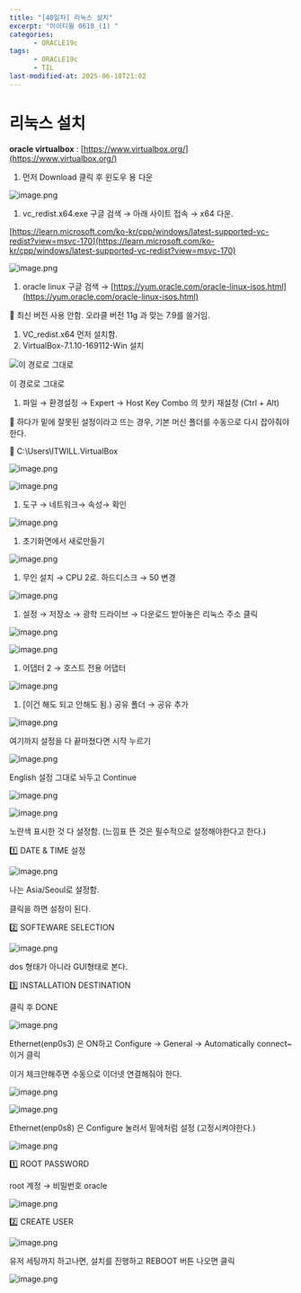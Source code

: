 ```yaml
---
title: "[40일차] 리눅스 설치"
excerpt: "아이티윌 0618_(1) "
categories:
      - ORACLE19c
tags:
      - ORACLE19c
      - TIL
last-modified-at: 2025-06-18T21:02
---
```



# 리눅스 설치

**oracle virtualbox** : [https://www.virtualbox.org/](https://www.virtualbox.org/)

1. 먼저 Download 클릭 후 윈도우 용 다운

![image.png](/assets/20250618/1.png)

1. vc_redist.x64.exe 구글 검색 → 아래 사이트 접속 → x64 다운.

[https://learn.microsoft.com/ko-kr/cpp/windows/latest-supported-vc-redist?view=msvc-170](https://learn.microsoft.com/ko-kr/cpp/windows/latest-supported-vc-redist?view=msvc-170)

![image.png](/assets/20250618/2.png)

1. oracle linux 구글 검색 → [https://yum.oracle.com/oracle-linux-isos.html](https://yum.oracle.com/oracle-linux-isos.html)

📍 최신 버전 사용 안함. 오라클 버전 11g 과 맞는 7.9를 쓸거임.

1. VC_redist.x64 먼저 설치함. 
2. VirtualBox-7.1.10-169112-Win 설치

![이 경로로 그대로 ](/assets/20250618/3.png)

이 경로로 그대로 

1. 파일 → 환경설정 → Expert → Host Key Combo 의 핫키 재설정 (Ctrl + Alt)

📌 하다가 밑에 잘못된 설정이라고 뜨는 경우, 기본 머신 폴더를 수동으로 다시 잡아줘야 한다.

📌 C:\Users\ITWILL\.VirtualBox

![image.png](/assets/20250618/4.png)

![image.png](/assets/20250618/5.png)

1. 도구 → 네트워크→ 속성→ 확인

![image.png](/assets/20250618/6.png)

1. 초기화면에서 새로만들기 

![image.png](/assets/20250618/7.png)

1. 무인 설치 → CPU 2로. 하드디스크 → 50 변경

![image.png](/assets/20250618/8.png)

1. 설정 → 저장소 → 광학 드라이브 → 다운로드 받아놓은 리눅스 주소 클릭

![image.png](/assets/20250618/9.png)

![image.png](/assets/20250618/10.png)

1. 어댑터 2 → 호스트 전용 어댑터

![image.png](/assets/20250618/11.png)

1. [이건 해도 되고 안해도 됨.) 공유 폴더 → 공유 추가 

![image.png](/assets/20250618/12.png)

여기까지 설정을 다 끝마쳤다면 시작 누르기

![image.png](/assets/20250618/13.png)

English 설정 그대로 놔두고 Continue

![image.png](/assets/20250618/14.png)

![image.png](/assets/20250618/15.png)

노란색 표시한 것 다 설정함. (느낌표 뜬 것은 필수적으로 설정해야한다고 한다.)

1️⃣ DATE & TIME 설정

![image.png](/assets/20250618/16.png)

나는 Asia/Seoul로 설정함.

클릭을 하면 설정이 된다.

2️⃣ SOFTEWARE SELECTION

![image.png](/assets/20250618/17.png)

dos 형태가 아니라 GUI형태로 본다. 

3️⃣ INSTALLATION DESTINATION

클릭 후 DONE

![image.png](/assets/20250618/18.png)

Ethernet(enp0s3) 은 ON하고 Configure → General → Automatically connect~ 이거 클릭

이거 체크안해주면 수동으로 이더넷 연결해줘야 한다.

![image.png](/assets/20250618/19.png)

![image.png](/assets/20250618/20.png)

Ethernet(enp0s8) 은 Configure 눌러서 밑에처럼 설정 (고정시켜야한다.)

![image.png](/assets/20250618/21.png)

1️⃣ ROOT PASSWORD

root 계정 → 비밀번호 oracle

![image.png](/assets/20250618/22.png)


2️⃣ CREATE USER

![image.png](/assets/20250618/23.png)

유저 세팅까지 하고나면, 설치를 진행하고 REBOOT 버튼 나오면 클릭

![image.png](/assets/20250618/24.png)